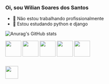 ### Oi, sou Wilian Soares dos Santos
- 🔭 Não estou trabalhando profissionalmente
- 🌱 Estou estudando python e django

![Anurag's GitHub stats](https://github-readme-stats.vercel.app/api?username=WilianSantos&show_icons=true&theme=dark)

<div style="display: inline-block">
    <img align="center" heigth="40" width="50" src="https://cdn.jsdelivr.net/gh/devicons/devicon/icons/python/python-original.svg" />
    <img align="center" heigth="40" width="50" src="https://cdn.jsdelivr.net/gh/devicons/devicon/icons/django/django-plain.svg" />
    <img align="center" heigth="40" width="50" src="https://cdn.jsdelivr.net/gh/devicons/devicon/icons/html5/html5-original.svg" />
    <img align="center" heigth="40" width="50" src="https://cdn.jsdelivr.net/gh/devicons/devicon/icons/css3/css3-original.svg" />
    <img align="center" heigth="40" width="50" src="https://cdn.jsdelivr.net/gh/devicons/devicon/icons/javascript/javascript-original.svg" />
</div>

##

<div>
  <a href="https://www.linkedin.com/in/wilian-soares-dos-santos-115328124/"><img heigth="30" width="40" src="https://cdn.jsdelivr.net/gh/devicons/devicon/icons/linkedin/linkedin-original.svg" /></a>
</div>

<!--
- 🔭 Não estou trabalhando profissionalmente
- 🌱 Eu estou estudando python e django
- 👯 I’m looking to collaborate on ...
- 🤔 I’m looking for help with ...
- 💬 Ask me about ...
- 📫 How to reach me: ...
- 😄 Pronouns: ...
- ⚡ Fun fact: ...
-->
